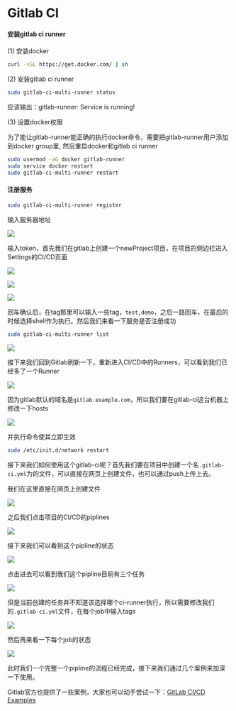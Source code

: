 # Gitlab CI

#### **安装gitlab ci runner**

\(1\) 安装docker

```bash
curl -sSL https://get.docker.com/ | sh
```

\(2\) 安装gitlab ci runner

```bash
sudo gitlab-ci-multi-runner status
```

应该输出：gitlab-runner: Service is running!

\(3\) 设置docker权限

为了能让gitlab-runner能正确的执行docker命令，需要把gitlab-runner用户添加到docker group里, 然后重启docker和gitlab ci runner

```bash
sudo usermod -aG docker gitlab-runner
sudo service docker restart
sudo gitlab-ci-multi-runner restart
```

#### **注册服务**

```bash
sudo gitlab-ci-multi-runner register
```

输入服务器地址

![](../.gitbook/assets/gitlab-ci-register.png)

输入token，首先我们在gitlab上创建一个newProject项目，在项目的侧边栏进入Settings的CI/CD页面

![](../.gitbook/assets/newproject-ci-cd.png)

![](../.gitbook/assets/runners.png)

![](../.gitbook/assets/token.png)

回车确认后，在tag那里可以输入一些tag，`test,demo`，之后一路回车，在最后的时候选择shell作为执行。然后我们来看一下服务是否注册成功

```bash
sudo gitlab-ci-multi-runner list
```

![](../.gitbook/assets/ci-runner-list.png)

接下来我们回到Gitlab刷新一下，重新进入CI/CD中的Runners，可以看到我们已经多了一个Runner

![](../.gitbook/assets/newproject-ci.png)

因为gitlab默认的域名是`gitlab.example.com`，所以我们要在gitlab-ci这台机器上修改一下hosts

![](../.gitbook/assets/hosts.png)

并执行命令使其立即生效

```bash
sudo /etc/init.d/network restart
```

接下来我们如何使用这个gitlab-ci呢？首先我们要在项目中创建一个名`.gitlab-ci.yml`为的文件，可以直接在网页上创建文件，也可以通过push上传上去。

我们在这里直接在网页上创建文件

![](../.gitbook/assets/gitlab-ci-yml.png)

之后我们点击项目的CI/CD的piplines

![](../.gitbook/assets/piplines.png)

接下来我们可以看到这个pipline的状态

![](../.gitbook/assets/pipline-pending.png)

点击进去可以看到我们这个pipline目前有三个任务

![](../.gitbook/assets/pipline-1.png)

但是当前创建的任务并不知道该选择哪个ci-runner执行，所以需要修改我们的`.gitlab-ci.yml`文件，在每个job中输入tags

![](../.gitbook/assets/add-tags%20%281%29.png)

然后再来看一下每个job的状态

![](../.gitbook/assets/job-passed.png)

此时我们一个完整一个pipline的流程已经完成，接下来我们通过几个案例来加深一下使用。

Gitlab官方也提供了一些案例，大家也可以动手尝试一下：[GitLab CI/CD Examples](https://docs.gitlab.com/ee/ci/examples/README.html)

